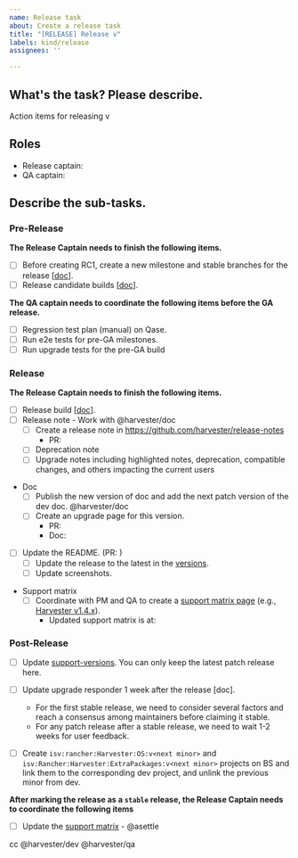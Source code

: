 ```yaml
---
name: Release task
about: Create a release task
title: "[RELEASE] Release v"
labels: kind/release
assignees: ''

---
```


## What's the task? Please describe.
Action items for releasing v

## Roles
- Release captain:  <!--responsible for RD efforts of release development and coordinating with QA captain-->
- QA captain:  <!--responsible for coordinating QA efforts of release testing tasks-->

## Describe the sub-tasks.

### Pre-Release

**The Release Captain needs to finish the following items.**

- [ ] Before creating RC1, create a new milestone and stable branches for the release [[doc](https://github.com/harvester/harvester/wiki/Creating-a-new-milestone)].
- [ ] Release candidate builds [[doc](https://github.com/harvester/harvester/wiki/Create-a-Harvester-release)].

**The QA captain needs to coordinate the following items before the GA release.**

- [ ] Regression test plan (manual) on Qase.
- [ ] Run e2e tests for pre-GA milestones.
- [ ] Run upgrade tests for the pre-GA build
 
<!--
- [ ] Run security testing of container images for pre-GA milestones
- [ ] Create security issues at upstream for unresolved CVEs in CSI sidecar images 
-->

### Release

**The Release Captain needs to finish the following items.**

- [ ] Release build [[doc](https://github.com/harvester/harvester/wiki/Create-a-Harvester-release)].
- [ ] Release note - Work with @harvester/doc
  - [ ] Create a release note in https://github.com/harvester/release-notes
    - PR: 
  - [ ] Deprecation note
  - [ ] Upgrade notes including highlighted notes, deprecation, compatible changes, and others impacting the current users
- Doc
    - [ ] Publish the new version of doc and add the next patch version of the dev doc. @harvester/doc 
    - [ ] Create an upgrade page for this version.
      - PR:
      - Doc:
- [ ] Update the README. (PR: )
  - [ ] Update the release to the latest in the [versions](https://github.com/harvester/harvester?tab=readme-ov-file#releases).
  - [ ] Update screenshots.
- Support matrix
  - [ ] Coordinate with PM and QA to create a [support matrix page](https://www.suse.com/suse-harvester/support-matrix) (e.g., [Harvester v1.4.x](https://www.suse.com/suse-harvester/support-matrix/all-supported-versions/harvester-v1-4-x/)).
    - Updated support matrix is at: 


### Post-Release

- [ ] Update [support-versions](https://github.com/harvester/harvester/blob/master/misc/support-versions.txt). You can only keep the latest patch release here.
- [ ] Update upgrade responder 1 week after the release [doc].
  - For the first stable release, we need to consider several factors and reach a consensus among maintainers before claiming it stable. 
  - For any patch release after a stable release, we need to wait 1-2 weeks for user feedback.
- [ ] Create `isv:rancher:Harvester:OS:v<next minor>` and `isv:Rancher:Harvester:ExtraPackages:v<next minor>` projects on BS and link them to the corresponding dev project, and unlink the previous minor from dev.


**After marking the release as a `stable` release, the Release Captain needs to coordinate the following items**

- [ ] Update the [support matrix](https://www.suse.com/suse-harvester/support-matrix) - @asettle

cc @harvester/dev @harvester/qa
